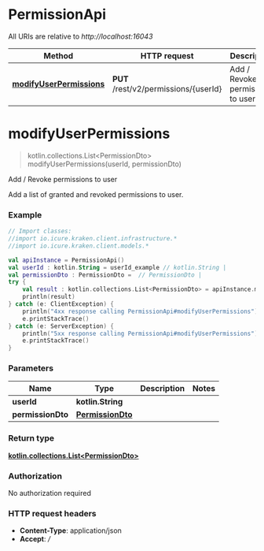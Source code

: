# PermissionApi

All URIs are relative to *http://localhost:16043*

Method | HTTP request | Description
------------- | ------------- | -------------
[**modifyUserPermissions**](PermissionApi.md#modifyUserPermissions) | **PUT** /rest/v2/permissions/{userId} | Add / Revoke permissions to user


<a name="modifyUserPermissions"></a>
# **modifyUserPermissions**
> kotlin.collections.List&lt;PermissionDto&gt; modifyUserPermissions(userId, permissionDto)

Add / Revoke permissions to user

Add a list of granted and revoked permissions to user.

### Example
```kotlin
// Import classes:
//import io.icure.kraken.client.infrastructure.*
//import io.icure.kraken.client.models.*

val apiInstance = PermissionApi()
val userId : kotlin.String = userId_example // kotlin.String | 
val permissionDto : PermissionDto =  // PermissionDto | 
try {
    val result : kotlin.collections.List<PermissionDto> = apiInstance.modifyUserPermissions(userId, permissionDto)
    println(result)
} catch (e: ClientException) {
    println("4xx response calling PermissionApi#modifyUserPermissions")
    e.printStackTrace()
} catch (e: ServerException) {
    println("5xx response calling PermissionApi#modifyUserPermissions")
    e.printStackTrace()
}
```

### Parameters

Name | Type | Description  | Notes
------------- | ------------- | ------------- | -------------
 **userId** | **kotlin.String**|  |
 **permissionDto** | [**PermissionDto**](PermissionDto.md)|  |

### Return type

[**kotlin.collections.List&lt;PermissionDto&gt;**](PermissionDto.md)

### Authorization

No authorization required

### HTTP request headers

 - **Content-Type**: application/json
 - **Accept**: */*

